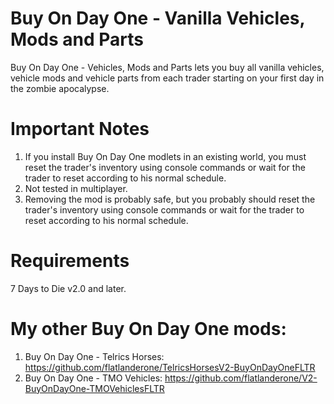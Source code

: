 # Buy On Day One - Vanilla Vehicles, Mods and Parts

Buy On Day One - Vehicles, Mods and Parts lets you buy all vanilla vehicles, vehicle mods and vehicle parts from each trader starting on your first day in the zombie apocalypse. 

# Important Notes 
1. If you install Buy On Day One modlets in an existing world, you must reset the trader's inventory using console commands or wait for the trader to reset according to his normal schedule.
2. Not tested in multiplayer.
3. Removing the mod is probably safe, but you probably should reset the trader's inventory using console commands or wait for the trader to reset according to his normal schedule.

# Requirements
 7 Days to Die v2.0 and later.

# My other Buy On Day One mods:
1. Buy On Day One - Telrics Horses: https://github.com/flatlanderone/TelricsHorsesV2-BuyOnDayOneFLTR
2. Buy On Day One - TMO Vehicles: https://github.com/flatlanderone/V2-BuyOnDayOne-TMOVehiclesFLTR
